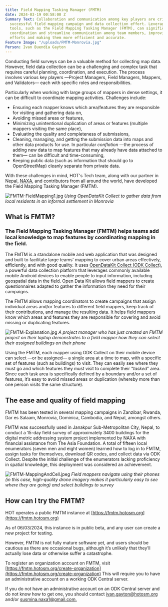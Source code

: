 ```yaml
---
title: Field Mapping Tasking Manager (FMTM)
date: 2024-03-19 00:58:00 Z
Summary Text: Collaboration and communication among key players are critical to a
  successful field mapping campaign and data collection effort. Leveraging the right
  tools, such as the Field Mapping Tasking Manager (FMTM), can significantly enhance
  coordination and streamline communication among team members, improving field survey
  efforts and making them more efficient and accurate.
Feature Image: "/uploads/FMTM-Monrovia.jpg"
Person: Ivan Buendía Gayton
---
```


Conducting field surveys can be a valuable method for collecting map data. However, field data collection can be a challenging and complex task that requires careful planning, coordination, and execution. The process involves various key players —Project Managers, Field Managers, Mappers, and Validators— each with specific roles and responsibilities.

Particularly when working with large groups of mappers in dense settings, it can be difficult to coordinate mapping activities. Challenges include: 
* Ensuring each mapper knows which area/features they are responsible for visiting and gathering data on,
* Avoiding missed areas or features,
* Minimizing unintentional duplication of areas or features (multiple mappers visiting the same place),
* Evaluating the quality and completeness of submissions,
* Cleaning, managing, and getting the submission data into maps and other data products for use. In particular *conflation* —the process of adding new data to map features that may already have data attached to them— can be difficult and time-consuming,
* Keeping public data (such as information that should go to OpenStreetMap) cleanly separate from private data. 
 
With these challenges in mind, HOT's Tech team, along with our partner in Nepal, [NAXA](https://naxa.com.np/), and contributors from all around the world, have developed the Field Mapping Tasking Manager (FMTM).

![FMTM-FieldMapping1.jpg](/uploads/FMTM-FieldMapping1.jpg)
*Using OpenDataKit Collect to gather data from local residents in an informal settlement in Monrovia*

## What is FMTM?

### The Field Mapping Tasking Manager (FMTM) helps teams add local knowledge to map features by coordinating mapping in the field. 

The FMTM is a standalone mobile and web application that was designed and built to facilitate large teams' mapping to cover urban areas effectively, efficiently, and with good quality. It uses [OpenDataKit Collect (ODK Collect)](https://getodk.org/), a powerful data collection platform that leverages commonly available mobile Android devices to enable people to input information, including geospatial data in the field. Open Data Kit allows field mappers to create questionnaires adapted to gather the information they need for their campaigns. 

The FMTM allows mapping coordinators to create campaigns that assign individual areas and/or features to different field mappers, keep track of their contributions, and manage the resulting data. It helps field mappers know which areas and features they are responsible for covering and avoid missing or duplicating features.

![FMTM-Explanation.jpg](/uploads/FMTM-Explanation.jpg)
*A project manager who has just created an FMTM project on their laptop demonstrates to a field mapper how they can select their assigned buildings on their phone*

Using the FMTM, each mapper using ODK Collect on their mobile device can select —or be assigned— a single area at a time to map, with a specific set of features (such as buildings) to visit. They can easily see where they must go and which features they must visit to complete their “*tasked*” area. Since each task area is specifically defined by a boundary and/or a set of features, it’s easy to avoid missed areas or duplication (whereby more than one person visits the same structure).

## The ease and quality of field mapping

FMTM has been tested in several mapping campaigns in  Zanzibar, Rwanda, Dar es Salaam, Monrovia, Dominica, Cambodia, and Nepal, amongst others.

FMTM was successfully used in Janakpur Sub-Metropolitan City, Nepal, to conduct a 15-day field survey of approximately 3400 buildings for the digital metric addressing system project implemented by NAXA with financial assistance from The Asia Foundation. A total of fifteen local enumerators (seven men and eight women) learned how to log in to FMTM, assign tasks for themselves, download QR codes, and collect data via ODK Collect. Despite the initial challenge of the enumerators lacking proficiency in spatial knowledge, this deployment was considered an achievement.

![FMTM-MappingAndCell.jpeg](/uploads/FMTM-MappingAndCell.jpeg)
*Field mappers navigate using their phones (in this case, high-quality drone imagery makes it particularly easy to see where they are going) and select buildings to survey*

## How can I try the FMTM?

HOT operates a public FMTM instance at [https://fmtm.hotosm.org](https://fmtm.hotosm.org)

As of 06/03/2024, this instance is in public beta, and any user can create a new project for testing.

However, FMTM is not fully mature software yet, and users should be cautious as there are occasional bugs, although it’s unlikely that they’ll actually lose data or otherwise suffer a catastrophe.

To register an organization account on FMTM, visit [https://fmtm.hotosm.org/create-organization](https://fmtm.hotosm.org/create-organization)
This will require you to have an administrative account on a working ODK Central server.

If you do not have an administrative account on an ODK Central server and do not know how to get one, you should contact [ivan.gayton@hotosm.org](ivan.gayton@hotosm.org) and/or [susmina.naxa1@gmail.com. ](ivan.gayton@hotosm.org) 
